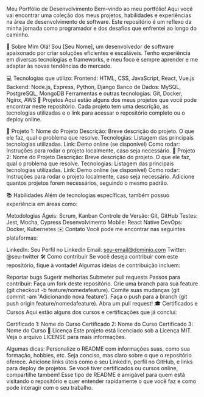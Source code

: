 Meu Portfólio de Desenvolvimento
Bem-vindo ao meu portfólio! Aqui você vai encontrar uma coleção dos meus projetos, habilidades e experiências na área de desenvolvimento de software. Este repositório é um reflexo da minha jornada como programador e dos desafios que enfrentei ao longo do caminho.

🔑 Sobre Mim
Olá! Sou [Seu Nome], um desenvolvedor de software apaixonado por criar soluções eficientes e escaláveis. Tenho experiência em diversas tecnologias e frameworks, e meu foco é sempre aprender e me adaptar às novas tendências do mercado.

💻 Tecnologias que utilizo:
Frontend: HTML, CSS, JavaScript, React, Vue.js
Backend: Node.js, Express, Python, Django
Banco de Dados: MySQL, PostgreSQL, MongoDB
Ferramentas e outras tecnologias: Git, Docker, Nginx, AWS
📂 Projetos
Aqui estão alguns dos meus projetos que você pode encontrar neste repositório. Cada projeto tem uma descrição, as tecnologias utilizadas e o link para acessar o repositório completo ou o deploy online.

🚀 Projeto 1: Nome do Projeto
Descrição: Breve descrição do projeto. O que ele faz, qual o problema que resolve.
Tecnologias: Listagem das principais tecnologias utilizadas.
Link: Demo online (se disponível)
Como rodar: Instruções para rodar o projeto localmente, caso seja necessário.
🚀 Projeto 2: Nome do Projeto
Descrição: Breve descrição do projeto. O que ele faz, qual o problema que resolve.
Tecnologias: Listagem das principais tecnologias utilizadas.
Link: Demo online (se disponível)
Como rodar: Instruções para rodar o projeto localmente, caso seja necessário.
Adicione quantos projetos forem necessários, seguindo o mesmo padrão.

📚 Habilidades
Além de tecnologias específicas, também possuo experiência em áreas como:

Metodologias Ágeis: Scrum, Kanban
Controle de Versão: Git, GitHub
Testes: Jest, Mocha, Cypress
Desenvolvimento Mobile: React Native
DevOps: Docker, Kubernetes
✉️ Contato
Você pode me encontrar nas seguintes plataformas:

LinkedIn: Seu Perfil no LinkedIn
Email: seu-email@dominio.com
Twitter: @seu-twitter
🛠️ Como contribuir
Se você deseja contribuir com este repositório, fique à vontade! Algumas ideias de contribuição incluem:

Reportar bugs
Sugerir melhorias
Submeter pull requests
Passos para contribuir:
Faça um fork deste repositório.
Crie uma branch para sua feature (git checkout -b feature/nomedafeature).
Comite suas mudanças (git commit -am 'Adicionando nova feature').
Faça o push para a branch (git push origin feature/nomedafeature).
Abra um pull request!
🎓 Certificados e Cursos
Aqui estão alguns dos cursos e certificações que já concluí:

Certificado 1: Nome do Curso
Certificado 2: Nome do Curso
Certificado 3: Nome do Curso
📜 Licença
Este projeto está licenciado sob a Licença MIT. Veja o arquivo LICENSE para mais informações.

Algumas dicas:
Personalize o README com informações suas, como sua formação, hobbies, etc.
Seja conciso, mas claro sobre o que o repositório oferece.
Adicione links úteis como o seu LinkedIn, perfil no GitHub, e links para deploy de projetos.
Se você tiver certificados ou cursos online, compartilhe também!
Esse tipo de README é amigável para quem está visitando o repositório e quer entender rapidamente o que você faz e como pode interagir com o seu trabalho.



